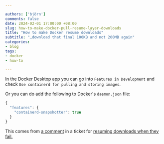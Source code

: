 ```yaml
---

authors: ['björn']
comments: false
date: 2024-02-01 17:00:00 +08:00
slug: how-to-make-docker-pull-resume-layer-downloads
title: "How to make Docker resume downloads" 
subtitle: "…download that final 100KB and not 200MB again"
categories:
- blog
tags:
- docker
- how-to

---
```



In the Docker Desktop app you can go into `Features in Development` and check
`Use containerd for pulling and storing images`.

Or you can do add the following to Docker's `daemon.json` file:

```javascript
{
  "features": {
    "containerd-snapshotter": true
  }
}
```

This comes from [a comment] in a ticket for [resuming downloads when they 
fail.][2]

[a comment]: https://github.com/docker/for-linux/issues/1187#issuecomment-1457279396
[2]: https://github.com/docker/for-linux/issues/1187

